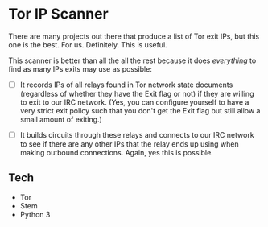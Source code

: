 # Tor IP Scanner

There are many projects out there that produce a list of Tor exit IPs, but this
one is the best. For us. Definitely. This is useful.

This scanner is better than all the all the rest because it does *everything*
to find as many IPs exits may use as possible:

- [ ] It records IPs of all relays found in Tor network state documents
  (regardless of whether they have the Exit flag or not) if they are willing to
exit to our IRC network. (Yes, you can configure yourself to have a very strict
exit policy such that you don't get the Exit flag but still allow a small
amount of exiting.)

- [ ] It builds circuits through these relays and connects to our IRC network
  to see if there are any other IPs that the relay ends up using when making
outbound connections. Again, yes this is possible.

## Tech

- Tor
- Stem
- Python 3
